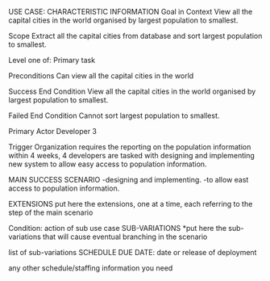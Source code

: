 USE CASE:
CHARACTERISTIC INFORMATION
Goal in Context
View all the capital cities in the world organised by largest population to smallest.

Scope
Extract all the capital cities from database and sort largest population to smallest.

Level
one of: Primary task

Preconditions
Can view all the capital cities in the world

Success End Condition
View all the capital cities in the world organised by largest population to smallest.

Failed End Condition
Cannot sort largest population to smallest. 

Primary Actor
Developer 3

Trigger
Organization requires the reporting on the population information within 4 weeks, 4 developers are tasked with designing and implementing new system to allow easy access to population information. 

MAIN SUCCESS SCENARIO
-designing and implementing.
-to allow east access to population information.

EXTENSIONS
put here the extensions, one at a time, each referring to the step of the main scenario

Condition: action of sub use case
SUB-VARIATIONS
*put here the sub-variations that will cause eventual branching in the scenario

list of sub-variations
SCHEDULE
DUE DATE: date or release of deployment

any other schedule/staffing information you need